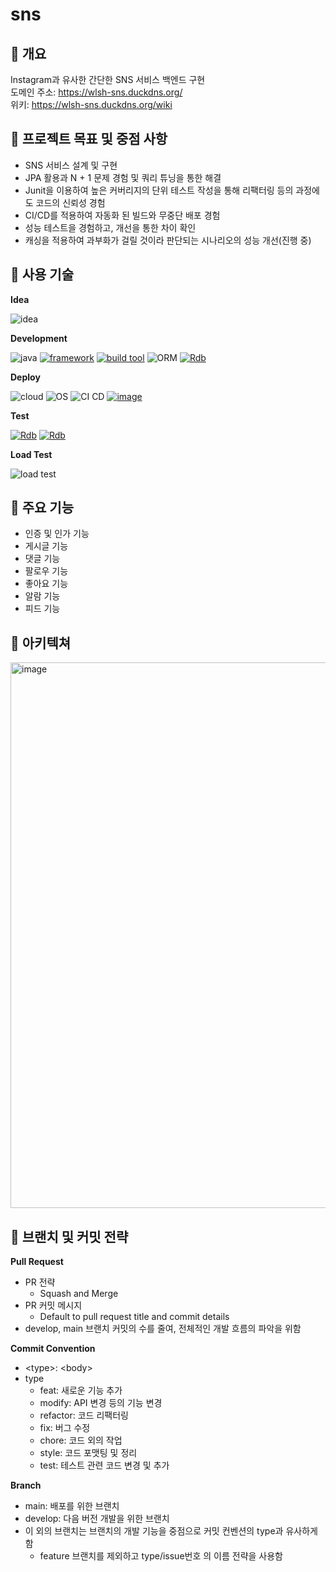 # sns

## 📌 개요

Instagram과 유사한 간단한 SNS 서비스 백엔드 구현<br>
도메인 주소: https://wlsh-sns.duckdns.org/ <br>
위키: https://wlsh-sns.duckdns.org/wiki

## 📌 프로젝트 목표 및 중점 사항

- SNS 서비스 설계 및 구현
- JPA 활용과 N + 1 문제 경험 및 쿼리 튜닝을 통한 해결  
- Junit을 이용하여 높은 커버리지의 단위 테스트 작성을 통해 리팩터링 등의 과정에도 코드의 신뢰성 경험
- CI/CD를 적용하여 자동화 된 빌드와 무중단 배포 경험
- 성능 테스트을 경험하고, 개선을 통한 차이 확인
- 캐싱을 적용하여 과부화가 걸릴 것이라 판단되는 시나리오의 성능 개선(진행 중)

## 📌 사용 기술

**Idea**

![idea](https://img.shields.io/badge/IntelliJ-grey)

**Development**

![java](https://img.shields.io/badge/open--jdk-17-brightgreen)
[![framework](https://img.shields.io/badge/spring%20boot-2.7.8-yellowgreen)](https://github.com/spring-projects/spring-boot/wiki/Spring-Boot-2.7-Release-Notes)
[![build tool](https://img.shields.io/badge/gradle-7.6-orange)](https://gradle.org/)
![ORM](https://img.shields.io/badge/JPA-grey)
[![Rdb](https://img.shields.io/badge/MySQL-8.0-blue)](https://dev.mysql.com/doc/refman/8.0/en/)

**Deploy**

![cloud](https://img.shields.io/badge/Naver%20Cloud%20Platform-grey)
![OS](https://img.shields.io/badge/ubuntu-18.04-red)
![CI CD](https://img.shields.io/badge/Github%20Actions-grey)
[![image](https://img.shields.io/badge/docker-latest-lightgrey)](https://hub.docker.com/r/k87913j/sns)

**Test**

[![Rdb](https://img.shields.io/badge/JUnit-5.0-yellow)](https://junit.org/junit5/)
[![Rdb](https://img.shields.io/badge/mockito-5.3-yellowgreen)](https://site.mockito.org/)


**Load Test**

![load test](https://img.shields.io/badge/ngrinder-3.5-green)


## 📌 주요 기능

- 인증 및 인가 기능
- 게시글 기능
- 댓글 기능
- 팔로우 기능
- 좋아요 기능
- 알람 기능
- 피드 기능

## 📌 아키텍쳐

<img width="873" alt="image" src="https://github.com/wlsh44/sns/assets/49276666/a496bb73-b8ce-4bee-b399-354ed67d6302">


## 📌 브랜치 및 커밋 전략

**Pull Request**

- PR 전략
  - Squash and Merge
- PR 커밋 메시지
  - Default to pull request title and commit details
- develop, main 브랜치 커밋의 수를 줄여, 전체적인 개발 흐름의 파악을 위함

**Commit Convention**

- \<type>: \<body>
- type
  - feat: 새로운 기능 추가
  - modify: API 변경 등의 기능 변경
  - refactor: 코드 리팩터링
  - fix: 버그 수정
  - chore: 코드 외의 작업
  - style: 코드 포맷팅 및 정리
  - test: 테스트 관련 코드 변경 및 추가

**Branch**

- main: 배포를 위한 브랜치
- develop: 다음 버전 개발을 위한 브랜치
- 이 외의 브랜치는 브랜치의 개발 기능을 중점으로 커밋 컨벤션의 type과 유사하게 함
  - feature 브랜치를 제외하고 type/issue번호 의 이름 전략을 사용함
